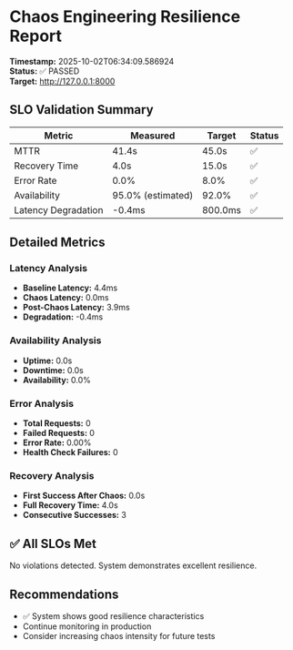 # Chaos Engineering Resilience Report

**Timestamp:** 2025-10-02T06:34:09.586924  
**Status:** ✅ PASSED  
**Target:** http://127.0.0.1:8000  

## SLO Validation Summary

| Metric | Measured | Target | Status |
|--------|----------|--------|--------|
| MTTR | 41.4s | 45.0s | ✅ |
| Recovery Time | 4.0s | 15.0s | ✅ |
| Error Rate | 0.0% | 8.0% | ✅ |
| Availability | 95.0% (estimated) | 92.0% | ✅ |
| Latency Degradation | -0.4ms | 800.0ms | ✅ |

## Detailed Metrics

### Latency Analysis
- **Baseline Latency:** 4.4ms
- **Chaos Latency:** 0.0ms
- **Post-Chaos Latency:** 3.9ms
- **Degradation:** -0.4ms

### Availability Analysis
- **Uptime:** 0.0s
- **Downtime:** 0.0s
- **Availability:** 0.0%

### Error Analysis
- **Total Requests:** 0
- **Failed Requests:** 0
- **Error Rate:** 0.00%
- **Health Check Failures:** 0

### Recovery Analysis
- **First Success After Chaos:** 0.0s
- **Full Recovery Time:** 4.0s
- **Consecutive Successes:** 3

## ✅ All SLOs Met

No violations detected. System demonstrates excellent resilience.

## Recommendations

- ✅ System shows good resilience characteristics
- Continue monitoring in production
- Consider increasing chaos intensity for future tests
